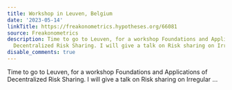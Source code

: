 ```yaml
---
title: Workshop in Leuven, Belgium
date: '2023-05-14'
linkTitle: https://freakonometrics.hypotheses.org/66081
source: Freakonometrics
description: Time to go to Leuven, for a workshop Foundations and Applications of
  Decentralized Risk Sharing. I will give a talk on Risk sharing on Irregular ...
disable_comments: true
---
```

Time to go to Leuven, for a workshop Foundations and Applications of Decentralized Risk Sharing. I will give a talk on Risk sharing on Irregular ...